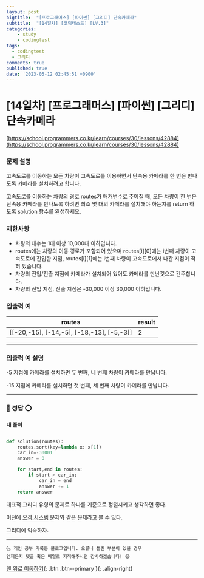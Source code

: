 ```yaml
---
layout: post
bigtitle:  "[프로그래머스] [파이썬] [그리디] 단속카메라"
subtitle:  "[14일차] [코딩테스트] [LV.3]"
categories:
    - study
    - codingtest
tags:
  - codingtest
  - 그리디 
comments: true
published: true
date: '2023-05-12 02:45:51 +0900'
---
```



# [14일차] [프로그래머스] [파이썬] [그리디] 단속카메라


[https://school.programmers.co.kr/learn/courses/30/lessons/42884](https://school.programmers.co.kr/learn/courses/30/lessons/42884)

### 문제 설명

고속도로를 이동하는 모든 차량이 고속도로를 이용하면서 단속용 카메라를 한 번은 만나도록 카메라를 설치하려고 합니다.

고속도로를 이동하는 차량의 경로 routes가 매개변수로 주어질 때, 모든 차량이 한 번은 단속용 카메라를 만나도록 하려면 최소 몇 대의 카메라를 설치해야 하는지를 return 하도록 solution 함수를 완성하세요.

### 제한사항

+ 차량의 대수는 1대 이상 10,000대 이하입니다.
+ routes에는 차량의 이동 경로가 포함되어 있으며 routes[i][0]에는 i번째 차량이 고속도로에 진입한 지점, routes[i][1]에는 i번째 차량이 고속도로에서 나간 지점이 적혀 있습니다.
+ 차량의 진입/진출 지점에 카메라가 설치되어 있어도 카메라를 만난것으로 간주합니다.
+ 차량의 진입 지점, 진출 지점은 -30,000 이상 30,000 이하입니다.

### 입출력 예

| routes | result |
| --- | --- |
| \[\[-20,-15\], \[-14,-5\], \[-18,-13\], \[-5,-3\]\] | 2 |

---

### 입출력 예 설명

-5 지점에 카메라를 설치하면 두 번째, 네 번째 차량이 카메라를 만납니다.

-15 지점에 카메라를 설치하면 첫 번째, 세 번째 차량이 카메라를 만납니다.

---

### 🚀 정답 ⭕

__내 풀이__ 

```python

def solution(routes):
    routes.sort(key=lambda x: x[1])
    car_in=-30001
    answer = 0

    for start,end in routes:
        if start > car_in:  
            car_in = end 
            answer += 1
    return answer

```

대표적 그리디 유형의 문제로 하나를 기준으로 정렬시키고 생각하면 좋다. 

이전에 [요격 시스템](https://khw11044.github.io/study/codingtest/2023-05-11-cote33/) 문제와 같은 문제라고 볼 수 있다. 

그리디에 익숙하자.


***
    🌜 개인 공부 기록용 블로그입니다. 오류나 틀린 부분이 있을 경우 
    언제든지 댓글 혹은 메일로 지적해주시면 감사하겠습니다! 😄

[맨 위로 이동하기](#){: .btn .btn--primary }{: .align-right}